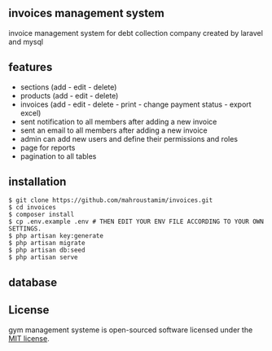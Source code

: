 ## invoices management system
invoice management system for debt collection company created by laravel and mysql  
## features

- sections (add - edit - delete)
- products (add - edit - delete)
- invoices (add - edit - delete - print -  change payment status - export excel)
- sent notification to all members after adding a new invoice
- sent an email to all members after adding a new invoice
- admin can add new users and define their permissions and roles
- page for reports 
- pagination to all tables

## installation 

```
$ git clone https://github.com/mahroustamim/invoices.git
$ cd invoices
$ composer install
$ cp .env.example .env # THEN EDIT YOUR ENV FILE ACCORDING TO YOUR OWN SETTINGS.
$ php artisan key:generate
$ php artisan migrate
$ php artisan db:seed
$ php artisan serve
```



## database



## License

gym management systeme is open-sourced software licensed under the [MIT license](https://opensource.org/licenses/MIT).
